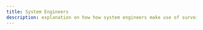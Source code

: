```yaml
---
title: System Engineers
description: explanation on how how system engineers make use of surveilr.
---
```

